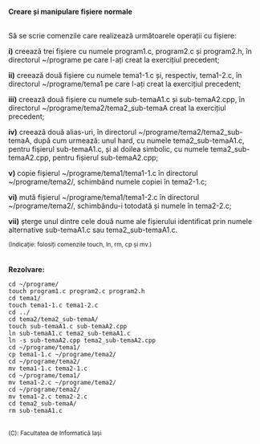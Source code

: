 **Creare și manipulare fișiere normale**
<br>
<br>


Să se scrie comenzile care realizează următoarele operații cu fișiere:

**i)** creează trei fișiere cu numele program1.c, program2.c și program2.h, în directorul ~/programe pe care l-ați creat la exercițiul precedent;

**ii)** creează două fișiere cu numele tema1-1.c și, respectiv, tema1-2.c, în directorul ~/programe/tema1 pe care l-ați creat la exercițiul precedent;

**iii)** creează două fișiere cu numele sub-temaA1.c și sub-temaA2.cpp, în directorul ~/programe/tema2/tema2_sub-temaA creat la exercițiul precedent;

**iv)** creează două alias-uri, în directorul ~/programe/tema2/tema2_sub-temaA, după cum urmează: unul hard, cu numele tema2_sub-temaA1.c, pentru fișierul sub-temaA1.c, și al doilea simbolic, cu numele tema2_sub-temaA2.cpp, pentru fișierul sub-temaA2.cpp;

**v)** copie fișierul ~/programe/tema1/tema1-1.c în directorul ~/programe/tema2/, schimbând numele copiei în tema2-1.c;

**vi)** mută fișierul ~/programe/tema1/tema1-2.c în directorul ~/programe/tema2/, schimbându-i totodată și numele în tema2-2.c;

**vii)** șterge unul dintre cele două nume ale fișierului identificat prin numele alternative sub-temaA1.c sau tema2_sub-temaA1.c.

<sub>(Indicație: folosiți comenzile touch, ln, rm, cp și mv.)</sub>
<br> <br> <br>
**Rezolvare:**

```terminal
cd ~/programe/
touch program1.c program2.c program2.h
cd tema1/
touch tema1-1.c tema1-2.c
cd ../
cd tema2/tema2_sub-temaA/
touch sub-temaA1.c sub-temaA2.cpp
ln sub-temaA1.c tema2_sub-temaA1.c
ln -s sub-temaA2.cpp tema2_sub-temaA2.cpp
cd ~/programe/tema1/
cp tema1-1.c ~/programe/tema2/
cd ~/programe/tema2/
mv tema1-1.c tema2-1.c
cd ~/programe/tema1/
mv tema1-2.c ~/programe/tema2/
cd ~/programe/tema2/
mv tema1-2.c tema2-2.c
cd tema2_sub-temaA/
rm sub-temaA1.c
```

<br>
<sub>(C): Facultatea de Informatică Iași</sub>

